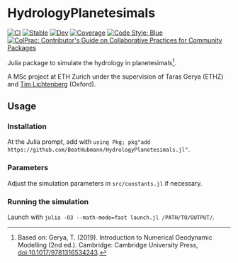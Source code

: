 # HydrologyPlanetesimals

[![CI](https://github.com/BeatHubmann/HydrologyPlanetesimals.jl/workflows/CI/badge.svg?branch=main)](https://github.com/BeatHubmann/HydrologyPlanetesimals.jl/actions/workflows/CI.yml)
[![Stable](https://img.shields.io/badge/docs-stable-blue.svg)](https://BeatHubmann.github.io/HydrologyPlanetesimals.jl/stable)
[![Dev](https://img.shields.io/badge/docs-dev-blue.svg)](https://BeatHubmann.github.io/HydrologyPlanetesimals.jl/dev)
[![Coverage](https://codecov.io/gh/BeatHubmann/HydrologyPlanetesimals.jl/branch/main/graph/badge.svg)](https://codecov.io/gh/BeatHubmann/HydrologyPlanetesimals.jl)
[![Code Style: Blue](https://img.shields.io/badge/code%20style-blue-4495d1.svg)](https://github.com/invenia/BlueStyle)
[![ColPrac: Contributor's Guide on Collaborative Practices for Community Packages](https://img.shields.io/badge/ColPrac-Contributor's%20Guide-blueviolet)](https://github.com/SciML/ColPrac)


Julia package to simulate the hydrology in planetesimals[^1].

A MSc project at ETH Zurich under the supervision of Taras Gerya (ETHZ) and [Tim Lichtenberg](https://github.com/timlichtenberg) (Oxford).

[^1]: Based on: Gerya, T. (2019). Introduction to Numerical Geodynamic Modelling (2nd ed.). Cambridge: Cambridge University Press, [doi:10.1017/9781316534243](https://doi.org/10.1017/9781316534243).

## Usage

### Installation

At the Julia prompt, add with ```using Pkg; pkg"add https://github.com/BeatHubmann/HydrologyPlanetesimals.jl"```.

### Parameters

Adjust the simulation parameters in ```src/constants.jl``` if necessary.

### Running the simulation

Launch with ```julia -O3 --math-mode=fast launch.jl /PATH/TO/OUTPUT/```.
